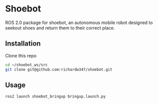 # Shoebot

ROS 2.0 package for shoebot, an autonomous mobile robot designed to seekout shoes and return them to their correct place. 

## Installation

Clone this repo


```bash
cd ~/shoebot_ws/src
git clone git@github.com:richardw347/shoebot.git
```

## Usage

```bash
ros2 launch shoebot_bringup bringup.launch.py
```